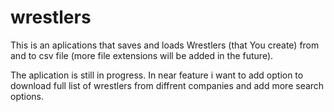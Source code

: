 # wrestlers

This is an aplications that saves and loads Wrestlers (that You create) from and to csv file (more file extensions will be added in the future).

The aplication is still in progress. In near feature i want to add option to download full list of wrestlers from diffrent companies and add more search options.

